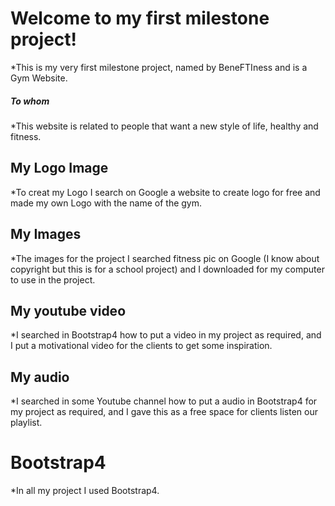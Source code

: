 # Welcome to my first milestone project!

*This is my very first milestone project, named by BeneFTIness and is a Gym Website.

##### To whom

*This website is related to people that want a new style of life, healthy and fitness.

## My Logo Image

*To creat my Logo I search on Google a website to create logo for free and made my own Logo with the name of the
gym. 

## My Images

*The images for the project I searched fitness pic on Google (I know about copyright but this is for a school project)
and I downloaded for my computer to use in the project.

## My youtube video

*I searched in Bootstrap4 how to put a video in my project as required, and I put a motivational video for the clients to get some inspiration.

## My audio

*I searched in some Youtube channel how to put a audio in Bootstrap4 for my project as required, and I gave this as a free space for clients listen our playlist.

# Bootstrap4

*In all my project I used Bootstrap4.
